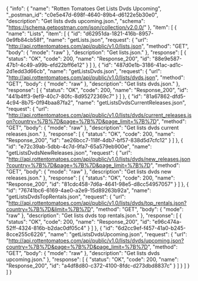 {
  "info": {
    "name": "Rotten Tomatoes Get Lists Dvds Upcoming",
    "_postman_id": "c0e5e47d-698f-4640-89b4-d6122e5b30e0",
    "description": "Get lists dvds upcoming.json.",
    "schema": "https://schema.getpostman.com/json/collection/v2.0.0/"
  },
  "item": [
    {
      "name": "Lists",
      "item": [
        {
          "id": "d62951da-1821-416b-8957-0e9fb84cb58f",
          "name": "getLists.json",
          "request": {
            "url": "http://api.rottentomatoes.com/api/public/v1.0/lists.json",
            "method": "GET",
            "body": {
              "mode": "raw"
            },
            "description": "Get lists.json."
          },
          "response": [
            {
              "status": "OK",
              "code": 200,
              "name": "Response_200",
              "id": "88e9e587-47b1-4c49-a99b-efd22bff6e12"
            }
          ]
        },
        {
          "id": "487d0e1b-3186-41ac-ad1c-2d1edd3d66cb",
          "name": "getListsDvds.json",
          "request": {
            "url": "http://api.rottentomatoes.com/api/public/v1.0/lists/dvds.json",
            "method": "GET",
            "body": {
              "mode": "raw"
            },
            "description": "Get lists dvds.json."
          },
          "response": [
            {
              "status": "OK",
              "code": 200,
              "name": "Response_200",
              "id": "441b4ff3-9ef9-40c7-80fc-8d95272369c7"
            }
          ]
        },
        {
          "id": "81a67862-dfd5-4c94-8b75-0f94baa87fa2",
          "name": "getListsDvdsCurrentReleases.json",
          "request": {
            "url": "http://api.rottentomatoes.com/api/public/v1.0/lists/dvds/current_releases.json?country=%7B%7D&page=%7B%7D&page_limit=%7B%7D",
            "method": "GET",
            "body": {
              "mode": "raw"
            },
            "description": "Get lists dvds current releases.json."
          },
          "response": [
            {
              "status": "OK",
              "code": 200,
              "name": "Response_200",
              "id": "ae26bcc7-118f-4db7-bf57-838d5d7cfc12"
            }
          ]
        },
        {
          "id": "e72c39ab-5dbb-4c7d-9fa7-65a579eb900e",
          "name": "getListsDvdsNewReleases.json",
          "request": {
            "url": "http://api.rottentomatoes.com/api/public/v1.0/lists/dvds/new_releases.json?country=%7B%7D&page=%7B%7D&page_limit=%7B%7D",
            "method": "GET",
            "body": {
              "mode": "raw"
            },
            "description": "Get lists dvds new releases.json."
          },
          "response": [
            {
              "status": "OK",
              "code": 200,
              "name": "Response_200",
              "id": "81cdc458-7d6a-4641-98e5-d8cc54957057"
            }
          ]
        },
        {
          "id": "76741bc6-6169-4ae0-a2e9-15d89263b92a",
          "name": "getListsDvdsTopRentals.json",
          "request": {
            "url": "http://api.rottentomatoes.com/api/public/v1.0/lists/dvds/top_rentals.json?country=%7B%7D&limit=%7B%7D",
            "method": "GET",
            "body": {
              "mode": "raw"
            },
            "description": "Get lists dvds top rentals.json."
          },
          "response": [
            {
              "status": "OK",
              "code": 200,
              "name": "Response_200",
              "id": "e96c474a-52ff-4324-816b-b2dac0df05c4"
            }
          ]
        },
        {
          "id": "6d2cc9ef-f457-41a0-b245-8cce255c6226",
          "name": "getListsDvdsUpcoming.json",
          "request": {
            "url": "http://api.rottentomatoes.com/api/public/v1.0/lists/dvds/upcoming.json?country=%7B%7D&page=%7B%7D&page_limit=%7B%7D",
            "method": "GET",
            "body": {
              "mode": "raw"
            },
            "description": "Get lists dvds upcoming.json."
          },
          "response": [
            {
              "status": "OK",
              "code": 200,
              "name": "Response_200",
              "id": "a4df8d80-c372-4100-8fdc-d273dbd8837c"
            }
          ]
        }
      ]
    }
  ]
}